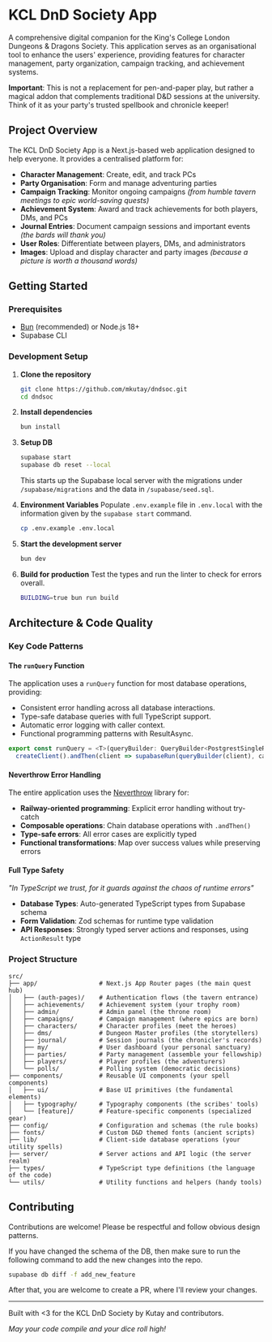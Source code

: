 # KCL DnD Society App

A comprehensive digital companion for the King's College London Dungeons & Dragons Society.
This application serves as an organisational tool to enhance the users' experience, providing features
for character management, party organization, campaign tracking, and achievement systems.

**Important**: This is not a replacement for pen-and-paper play, but rather a magical addon
that complements traditional D&D sessions at the university. Think of it as your party's
trusted spellbook and chronicle keeper!

## Project Overview

The KCL DnD Society App is a Next.js-based web application designed to help everyone.
It provides a centralised platform for:

- **Character Management**: Create, edit, and track PCs
- **Party Organisation**: Form and manage adventuring parties
- **Campaign Tracking**: Monitor ongoing campaigns *(from humble tavern meetings to epic world-saving quests)*
- **Achievement System**: Award and track achievements for both players, DMs, and PCs
- **Journal Entries**: Document campaign sessions and important events *(the bards will thank you)*
- **User Roles**: Differentiate between players, DMs, and administrators
- **Images**: Upload and display character and party images *(because a picture is worth a thousand words)*

## Getting Started

### Prerequisites

- [Bun](https://bun.sh/) (recommended) or Node.js 18+
- Supabase CLI

### Development Setup

1. **Clone the repository**
   ```bash
   git clone https://github.com/mkutay/dndsoc.git
   cd dndsoc
   ```

2. **Install dependencies**
   ```bash
   bun install
   ```

3. **Setup DB**
   ```bash
   supabase start
   supabase db reset --local
   ```
   This starts up the Supabase local server with the migrations under
   `/supabase/migrations` and the data in `/supabase/seed.sql`.

4. **Environment Variables**
   Populate `.env.example` file in `.env.local` with the information given by the `supabase start` command.
   ```bash
   cp .env.example .env.local
   ```

5. **Start the development server**
   ```bash
   bun dev
   ```

6. **Build for production** 
   Test the types and run the linter to check for errors overall.
   ```bash
   BUILDING=true bun run build
   ```

## Architecture & Code Quality

### Key Code Patterns

#### The `runQuery` Function

The application uses a `runQuery` function for most database operations, providing:
- Consistent error handling across all database interactions.
- Type-safe database queries with full TypeScript support.
- Automatic error logging with caller context.
- Functional programming patterns with ResultAsync.

```typescript
export const runQuery = <T>(queryBuilder: QueryBuilder<PostgrestSingleResponse<T>>, caller?: string) => 
  createClient().andThen(client => supabaseRun(queryBuilder(client), caller));
```

#### Neverthrow Error Handling

The entire application uses the [Neverthrow](https://github.com/supermacro/neverthrow) library for:
- **Railway-oriented programming**: Explicit error handling without try-catch
- **Composable operations**: Chain database operations with `.andThen()`
- **Type-safe errors**: All error cases are explicitly typed
- **Functional transformations**: Map over success values while preserving errors

#### Full Type Safety
*"In TypeScript we trust, for it guards against the chaos of runtime errors"*

- **Database Types**: Auto-generated TypeScript types from Supabase schema
- **Form Validation**: Zod schemas for runtime type validation
- **API Responses**: Strongly typed server actions and responses, using `ActionResult` type

### Project Structure

```
src/
├── app/                 # Next.js App Router pages (the main quest hub)
│   ├── (auth-pages)/    # Authentication flows (the tavern entrance)
│   ├── achievements/    # Achievement system (your trophy room)
│   ├── admin/           # Admin panel (the throne room)
│   ├── campaigns/       # Campaign management (where epics are born)
│   ├── characters/      # Character profiles (meet the heroes)
│   ├── dms/             # Dungeon Master profiles (the storytellers)
│   ├── journal/         # Session journals (the chronicler's records)
│   ├── my/              # User dashboard (your personal sanctuary)
│   ├── parties/         # Party management (assemble your fellowship)
│   ├── players/         # Player profiles (the adventurers)
│   └── polls/           # Polling system (democratic decisions)
├── components/          # Reusable UI components (your spell components)
│   ├── ui/              # Base UI primitives (the fundamental elements)
│   ├── typography/      # Typography components (the scribes' tools)
│   └── [feature]/       # Feature-specific components (specialized gear)
├── config/              # Configuration and schemas (the rule books)
├── fonts/               # Custom D&D themed fonts (ancient scripts)
├── lib/                 # Client-side database operations (your utility spells)
├── server/              # Server actions and API logic (the server realm)
├── types/               # TypeScript type definitions (the language of the code)
└── utils/               # Utility functions and helpers (handy tools)
```

## Contributing

Contributions are welcome! Please be respectful and follow obvious design patterns.

If you have changed the schema of the DB, then make sure to run the following command to
add the new changes into the repo. 

```bash
supabase db diff -f add_new_feature
```

After that, you are welcome to create a PR, where I'll review your changes.

---

Built with <3 for the KCL DnD Society by Kutay and contributors.

*May your code compile and your dice roll high!*